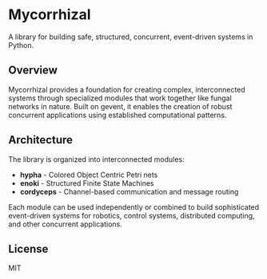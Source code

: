 # Mycorrhizal

A  library for building safe, structured, concurrent, event-driven systems in Python.

## Overview

Mycorrhizal provides a foundation for creating complex, interconnected systems through specialized modules that work together like fungal networks in nature. Built on gevent, it enables the creation of robust concurrent applications using established computational patterns.

## Architecture

The library is organized into interconnected modules:

- **hypha** - Colored Object Centric Petri nets
- **enoki** - Structured Finite State Machines
- **cordyceps** - Channel-based communication and message routing

Each module can be used independently or combined to build sophisticated event-driven systems for robotics, control systems, distributed computing, and other concurrent applications.

## License

MIT